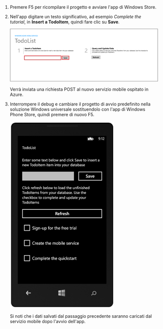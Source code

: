 
1. Premere F5 per ricompilare il progetto e avviare l'app di Windows Store.

2. Nell'app digitare un testo significativo, ad esempio *Complete the tutorial*, in **Insert a TodoItem**, quindi fare clic su **Save**.

	![](./media/mobile-services-windows-universal-test-app/mobile-quickstart-startup.png)

	Verrà inviata una richiesta POST al nuovo servizio mobile ospitato in Azure.

3. Interrompere il debug e cambiare il progetto di avvio predefinito nella soluzione Windows universale sostituendolo con l'app di Windows Phone Store, quindi premere di nuovo F5.

	![](./media/mobile-services-windows-universal-test-app/mobile-quickstart-completed-wp8.png)
	
	Si noti che i dati salvati dal passaggio precedente saranno caricati dal servizio mobile dopo l'avvio dell'app.

<!---HONumber=July15_HO2-->